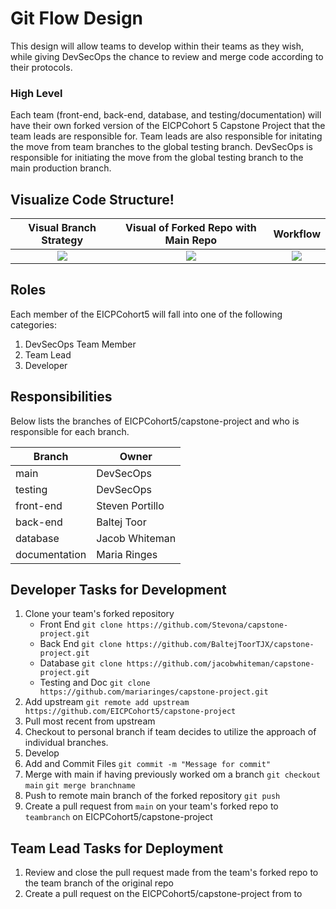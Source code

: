 # Git Flow Design
This design will allow teams to develop within their teams as they wish, while giving DevSecOps the chance to review and merge code according to their protocols.

### High Level
Each team (front-end, back-end, database, and testing/documentation) will have their own forked version of the EICPCohort 5 Capstone Project that the team leads are responsible for.
Team leads are also responsible for initating the move from team branches to the global testing branch.
DevSecOps is responsible for initiating the move from the global testing branch to the main production branch.

## Visualize Code Structure!
Visual Branch Strategy   | Visual of Forked Repo with Main Repo | Workflow
:-------------------------:|:-------------------------:|:-------------------------:|
<img src='https://user-images.githubusercontent.com/99675872/159479635-57c800f1-c8a4-474a-8a1a-7310df6a93eb.png'> | <img src='https://user-images.githubusercontent.com/99675872/159557862-963ac176-728a-4e71-9d2d-646d41b671be.png'> | <img src='https://user-images.githubusercontent.com/99675872/159557844-e88a7eba-5704-4f76-9e59-ab985927a7e6.png'> |

## Roles
Each member of the EICPCohort5 will fall into one of the following categories:
1. DevSecOps Team Member
2. Team Lead
3. Developer

## Responsibilities
Below lists the branches of EICPCohort5/capstone-project and who is responsible for each branch.

| Branch | Owner |
| ------ | ------ |
| main | DevSecOps |
| testing | DevSecOps |
| front-end | Steven Portillo |
| back-end | Baltej Toor |
| database | Jacob Whiteman |
| documentation | Maria Ringes |

## Developer Tasks for Development
1. Clone your team's forked repository
    * Front End `git clone https://github.com/Stevona/capstone-project.git`
    * Back End `git clone https://github.com/BaltejToorTJX/capstone-project.git`
    * Database `git clone https://github.com/jacobwhiteman/capstone-project.git`
    * Testing and Doc `git clone https://github.com/mariaringes/capstone-project.git`
2. Add upstream
    `git remote add upstream https://github.com/EICPCohort5/capstone-project`
3. Pull most recent from upstream
4. Checkout to personal branch if team decides to utilize the approach of individual branches.
5. Develop
7. Add and Commit Files
    `git commit -m "Message for commit"`
8. Merge with main if having previously worked om a branch
    `git checkout main`
    `git merge branchname`
9. Push to remote main branch of the forked repository
    `git push`
10. Create a pull request from `main` on your team's forked repo to `teambranch` on EICPCohort5/capstone-project



## Team Lead Tasks for Deployment
1. Review and close the pull request made from the team's forked repo to the team branch of the original repo
2. Create a pull request on the EICPCohort5/capstone-project from <teambranch> to <testingbranch>
